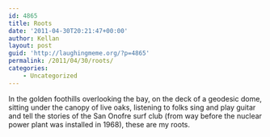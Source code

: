 ```yaml
---
id: 4865
title: Roots
date: '2011-04-30T20:21:47+00:00'
author: Kellan
layout: post
guid: 'http://laughingmeme.org/?p=4865'
permalink: /2011/04/30/roots/
categories:
    - Uncategorized
---
```


In the golden foothills overlooking the bay, on the deck of a geodesic dome, sitting under the canopy of live oaks, listening to folks sing and play guitar and tell the stories of the San Onofre surf club (from way before the nuclear power plant was installed in 1968), these are my roots.
